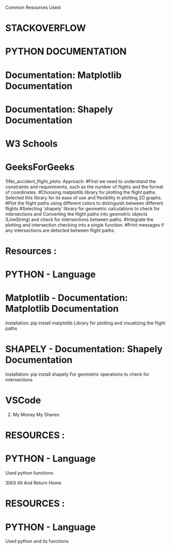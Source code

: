 Common Resources Used:
# STACKOVERFLOW
# PYTHON DOCUMENTATION
# Documentation: Matplotlib Documentation
# Documentation: Shapely Documentation
# W3 Schools
# GeeksForGeeks


1)No_accident_flight_plots:
Approach:
#First we need to understand the constraints and requirements, such as the number of flights and the format of coordinates.
#Choosing matplotlib library for plotting the flight paths. Selected this library for its ease of use and flexibility in plotting 2D graphs.
#Plot the flight paths using different colors to distinguish between different flights
#Selecting 'shapely' library for geometric calculations to check for intersections and Converting the flight paths into geometric objects (LineString) and check for intersections between paths.
#Integrate the plotting and intersection checking into a single function.
#Print messages if any intersections are detected between flight paths.
# Resources :
# PYTHON - Language
# Matplotlib -  Documentation: Matplotlib Documentation
  Installation: pip install matplotlib
  Library for plotting and visualizing the flight paths
# SHAPELY - Documentation: Shapely Documentation
  Installation: pip install shapely
  For geometric operations to check for intersections
# VSCode

2) My Money My Shares:
# RESOURCES :
# PYTHON - Language 
Used python functions

3)Kill All And Return Home
# RESOURCES :
# PYTHON - Language 
Used python and its functions
